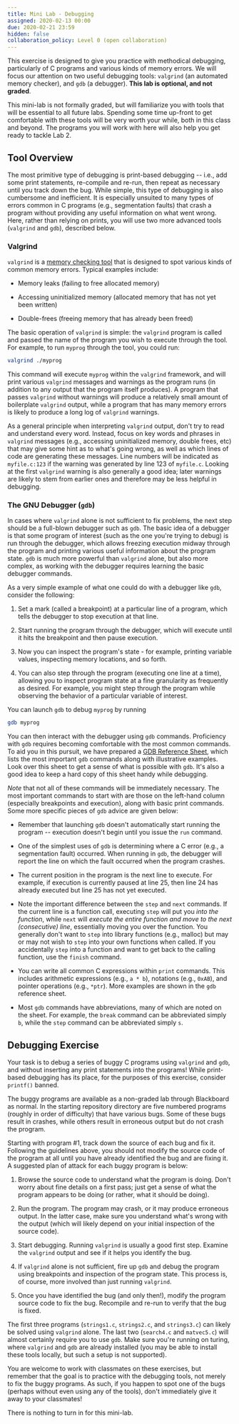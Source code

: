 ```yaml
---
title: Mini Lab - Debugging
assigned: 2020-02-13 00:00
due: 2020-02-21 23:59
hidden: false
collaboration_policy: Level 0 (open collaboration)
---
```

This exercise is designed to give you practice with methodical debugging, particularly of C programs and various kinds of memory errors. We will focus our attention on two useful debugging tools: `valgrind` (an automated memory checker), and `gdb` (a debugger). **This lab is optional, and not graded**.

<!--more-->

This mini-lab is not formally graded, but will familiarize you with tools that will be essential to all future labs. Spending some time up-front to get comfortable with these tools will be very worth your while, both in this class and beyond. The programs you will work with here will also help you get ready to tackle Lab 2.

## Tool Overview

The most primitive type of debugging is print-based debugging -- i.e., add some print statements, re-compile and re-run, then repeat as necessary until you track down the bug. While simple, this type of debugging is also cumbersome and inefficient. It is especially unsuited to many types of errors common in C programs (e.g., segmentation faults) that crash a program without providing any useful information on what went wrong. Here, rather than relying on prints, you will use two more advanced tools (`valgrind` and `gdb`), described below.

### Valgrind

`valgrind` is a [memory checking tool](https://en.wikipedia.org/wiki/Valgrind) that is designed to spot various kinds of common memory errors. Typical examples include:

* Memory leaks (failing to free allocated memory)

* Accessing uninitialized memory (allocated memory that has not yet been written)

* Double-frees (freeing memory that has already been freed)

The basic operation of `valgrind` is simple: the `valgrind` program is called and passed the name of the program you wish to execute through the tool. For example, to run `myprog` through the tool, you could run:

```bash
valgrind ./myprog
```

This command will execute `myprog` within the `valgrind` framework, and will print various `valgrind` messages and warnings as the program runs (in addition to any output that the program itself produces). A program that passes `valgrind` without warnings will produce a relatively small amount of boilerplate `valgrind` output, while a program that has many memory errors is likely to produce a long log of `valgrind` warnings.

As a general principle when interpreting `valgrind` output, don't try to read and understand every word. Instead, focus on key words and phrases in `valgrind` messages (e.g., accessing uninitialized memory, double frees, etc) that may give some hint as to what's going wrong, as well as which lines of code are generating these messages. Line numbers will be indicated as `myfile.c:123` if the warning was generated by line 123 of `myfile.c`. Looking at the first `valgrind` warning is also generally a good idea; later warnings are likely to stem from earlier ones and therefore may be less helpful in debugging.

### The GNU Debugger (`gdb`)

In cases where `valgrind` alone is not sufficient to fix problems, the next step should be a full-blown debugger such as `gdb`. The basic idea of a debugger is that some program of interest (such as the one you're trying to debug) is run through the debugger, which allows freezing execution midway through the program and printing various useful information about the program state. `gdb` is much more powerful than `valgrind` alone, but also more complex, as working with the debugger requires learning the basic debugger commands.

As a very simple example of what one could do with a debugger like `gdb`, consider the following:

1. Set a mark (called a breakpoint) at a particular line of a program, which tells the debugger to stop execution at that line.

2. Start running the program through the debugger, which will execute until it hits the breakpoint and then pause execution.

3. Now you can inspect the program's state - for example, printing variable values, inspecting memory locations, and so forth.

4. You can also step through the program (executing one line at a time), allowing you to inspect program state at a fine granularity as frequently as desired. For example, you might step through the program while observing the behavior of a particular variable of interest.

You can launch `gdb` to debug `myprog` by running 

```bash
gdb myprog
```

You can then interact with the debugger using `gdb` commands. Proficiency with `gdb` requires becoming comfortable with the most common commands. To aid you in this pursuit, we have prepared a [GDB Reference Sheet](https://www.bowdoin.edu/~sbarker/teaching/courses/systems/19fall/files/gdb-reference.pdf), which lists the most important `gdb` commands along with illustrative examples. Look over this sheet to get a sense of what is possible with `gdb`. It's also a good idea to keep a hard copy of this sheet handy while debugging.

*Note* that not all of these commands will be immediately necessary. The most important commands to start with are those on the left-hand column (especially breakpoints and execution), along with basic print commands. Some more specific pieces of `gdb` advice are given below:

* Remember that launching `gdb` doesn't automatically start running the program -- execution doesn't begin until you issue the `run` command.

* One of the simplest uses of `gdb` is determining where a C error (e.g., a segmentation fault) occurred. When running in `gdb`, the debugger will report the line on which the fault occurred when the program crashes.

* The current position in the program is the next line to execute. For example, if execution is currently paused at line 25, then line 24 has already executed but line 25 has not yet executed.

* Note the important difference between the `step` and `next` commands. If the current line is a function call, executing `step` will put you *into the function*, while `next` will *execute the entire function and move to the next (consecutive) line*, essentially moving you over the function. You generally don't want to `step` into library functions (e.g., malloc) but may or may not wish to `step` into your own functions when called. If you accidentally `step` into a function and want to get back to the calling function, use the `finish` command.

* You can write all common C expressions within `print` commands. This includes arithmetic expressions (e.g., `a * b`), notations (e.g., `0xAB`), and pointer operations (e.g., `*ptr`). More examples are shown in the `gdb` reference sheet.

* Most `gdb` commands have abbreviations, many of which are noted on the sheet. For example, the `break` command can be abbreviated simply `b`, while the `step` command can be abbreviated simply `s`.

## Debugging Exercise

Your task is to debug a series of buggy C programs using `valgrind` and `gdb`, and without inserting any print statements into the programs! While print-based debugging has its place, for the purposes of this exercise, consider `printf()` banned.

The buggy programs are available as a non-graded lab through Blackboard as normal. In the starting repository directory are five numbered programs (roughly in order of difficulty) that have various bugs. Some of these bugs result in crashes, while others result in erroneous output but do not crash the program.

Starting with program #1, track down the source of each bug and fix it. Following the guidelines above, you should not modify the source code of the program at all until you have already identified the bug and are fixing it. A suggested plan of attack for each buggy program is below:

1. Browse the source code to understand what the program is doing. Don't worry about fine details on a first pass; just get a sense of what the program appears to be doing (or rather, what it should be doing).

2. Run the program. The program may crash, or it may produce erroneous output. In the latter case, make sure you understand what's wrong with the output (which will likely depend on your initial inspection of the source code).

3. Start debugging. Running `valgrind` is usually a good first step. Examine the `valgrind` output and see if it helps you identify the bug.

4. If `valgrind` alone is not sufficient, fire up `gdb` and debug the program using breakpoints and inspection of the program state. This process is, of course, more involved than just running `valgrind`.

5. Once you have identified the bug (and only then!), modify the program source code to fix the bug. Recompile and re-run to verify that the bug is fixed.

The first three programs (`strings1.c`, `strings2.c`, and `strings3.c`) can likely be solved using `valgrind` alone. The last two (`search4.c` and `matvec5.c`) will almost certainly require you to use `gdb`. Make sure you're running on turing, where `valgrind` and `gdb` are already installed (you may be able to install these tools locally, but such a setup is not supported).

You are welcome to work with classmates on these exercises, but remember that the goal is to practice with the debugging tools, not merely to fix the buggy programs. As such, if you happen to spot one of the bugs (perhaps without even using any of the tools), don't immediately give it away to your classmates!

There is nothing to turn in for this mini-lab.